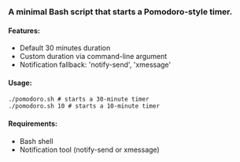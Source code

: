 ### A minimal Bash script that starts a Pomodoro-style timer.
#### Features: <br>
<ul>
<li>Default 30 minutes duration</li>
<li>Custom duration via command-line argument</li>
<li>Notification fallback: 'notify-send', 'xmessage'</li>
</ul>

#### Usage:
<code>./pomodoro.sh	# starts a 30-minute timer</code><br>
<code>./pomodoro.sh 10	# starts a 10-minute timer</code>

#### Requirements:
<ul>
<li>Bash shell</li>
<li>Notification tool (notify-send or xmessage)</li>
</ul>
